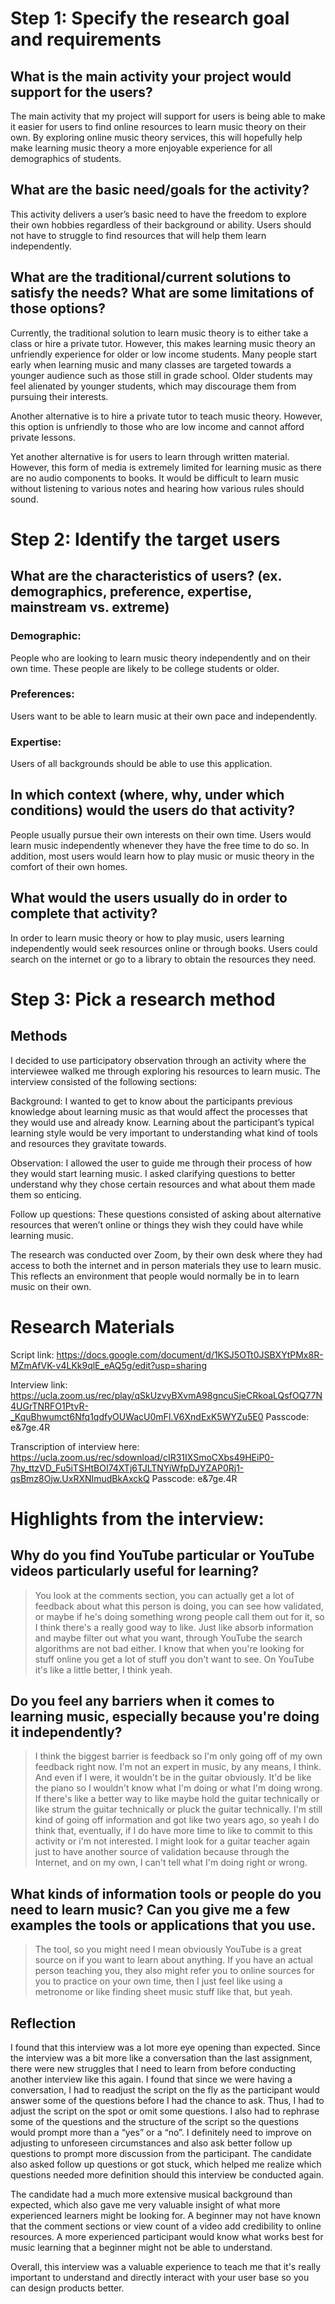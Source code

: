 
# Step 1: Specify the research goal and requirements
## What is the main activity your project would support for the users?
The main activity that my project will support for users is being able to make it easier for users to find online resources to learn music theory on their own. By exploring online music theory services, this will hopefully help make learning music theory a more enjoyable experience for all demographics of students.

## What are the basic need/goals for the activity?
This activity delivers a user’s basic need to have the freedom to explore their own hobbies regardless of their background or ability. Users should not have to struggle to find resources that will help them learn independently. 

## What are the traditional/current solutions to satisfy the needs? What are some limitations of those options?
Currently, the traditional solution to learn music theory is to either take a class or hire a private tutor. However, this makes learning music theory an unfriendly experience for older or low income students. Many people start early when learning music and many classes are targeted towards a younger audience such as those still in grade school. Older students may feel alienated by younger students, which may discourage them from pursuing their interests. 

Another alternative is to hire a private tutor to teach music theory. However, this option is unfriendly to those who are low income and cannot afford private lessons.

Yet another alternative is for users to learn through written material. However, this form of media is extremely limited for learning music as there are no audio components to books. It would be difficult to learn music without listening to various notes and hearing how various rules should sound.

# Step 2: Identify the target users 
## What are the characteristics of users? (ex. demographics, preference, expertise, mainstream vs. extreme) 
### Demographic: 
People who are looking to learn music theory independently and on their own time. These people are likely to be college students or older.

### Preferences: 
Users want to be able to learn music at their own pace and independently.

### Expertise:
Users of all backgrounds should be able to use this application.

## In which context (where, why, under which conditions) would the users do that activity? 
People usually pursue their own interests on their own time. Users would learn music independently whenever they have the free time to do so. In addition, most users would learn how to play music or music theory in the comfort of their own homes. 

## What would the users usually do in order to complete that activity? 
In order to learn music theory or how to play music, users learning independently would seek resources online or through books. Users could search on the internet or go to a library to obtain the resources they need.


# Step 3: Pick a research method
## Methods
I decided to use participatory observation through an activity where the interviewee walked me through exploring his resources to learn music.
The interview consisted of the following sections:

Background: I wanted to get to know about the participants previous knowledge about learning music as that would affect the processes that they would use and already know. Learning about the participant’s typical learning style would be very important to understanding what kind of tools and resources they gravitate towards.

Observation: I allowed the user to guide me through their process of how they would start learning music. I asked clarifying questions to better understand why they chose certain resources and what about them made them so enticing.

Follow up questions: These questions consisted of asking about alternative resources that weren’t online or things they wish they could have while learning music.

The research was conducted over Zoom, by their own desk where they had access to both the internet and in person materials they use to learn music. This reflects an environment that people would normally be in to learn music on their own.

# Research Materials

Script link: https://docs.google.com/document/d/1KSJ5OTt0JSBXYtPMx8R-MZmAfVK-v4LKk9qlE_eAQ5g/edit?usp=sharing

Interview link: https://ucla.zoom.us/rec/play/qSkUzvyBXvmA98gncuSjeCRkoaLQsfOQ77N4UGrTNRFO1PtvR-_KquBhwumct6Nfq1qdfyOUWacU0mFl.V6XndExK5WYZu5E0
Passcode: e&7ge.4R

Transcription of interview here: https://ucla.zoom.us/rec/sdownload/cIR31IXSmoCXbs49HEiP0-7hy_ttzVD_Fu5iTSHtBOI74XTj6TJLTNYiWfpDJYZAP0Rj1-qsBmz8Ojw.UxRXNImudBkAxckQ
Passcode: e&7ge.4R


# Highlights from the interview:
## Why do you find YouTube particular or YouTube videos particularly useful for learning?
> You look at the comments section, you can actually get a lot of feedback about what this person is doing, you can see how validated, or maybe if he's doing something wrong people call them out for it, so I think there's a really good way to like. Just like absorb information and maybe filter out what you want, through YouTube the search algorithms are not bad either. I know that when you're looking for stuff online you get a lot of stuff you don't want to see. On YouTube it's like a little better, I think yeah.
 
## Do you feel any barriers when it comes to learning music, especially because you're doing it independently?
> I think the biggest barrier is feedback so I'm only going off of my own feedback right now. I'm not an expert in music, by any means, I think. And even if I were, it wouldn't be in the guitar obviously. It'd be like the piano so I wouldn't know what I'm doing or what I'm doing wrong. If there's like a better way to like maybe hold the guitar technically or like strum the guitar technically or pluck the guitar technically. I'm still kind of going off information and got like two years ago, so yeah I do think that, eventually, if I do have more time to like to commit to this activity or i'm not interested. I might look for a guitar teacher again just to have another source of validation because through the Internet, and on my own, I can't tell what I'm doing right or wrong.

## What kinds of information tools or people do you need to learn music? Can you give me a few examples the tools or applications that you use.
> The tool, so you might need I mean obviously YouTube is a great source on if you want to learn about anything. If you have an actual person teaching you, they also might refer you to online sources for you to practice on your own time, then I just feel like using a metronome or like finding sheet music stuff like that, but yeah.

## Reflection
I found that this interview was a lot more eye opening than expected. Since the interview was a bit more like a conversation than the last assignment, there were new struggles that I need to learn from before conducting another interview like this again. I found that since we were having a conversation, I had to readjust the script on the fly as the participant would answer some of the questions before I had the chance to ask. Thus, I had to adjust the script on the spot or omit some questions. I also had to rephrase some of the questions and the structure of the script so the questions would prompt more than a “yes” or a “no”. I definitely need to improve on adjusting to unforeseen circumstances and also ask better follow up questions to prompt more discussion from the participant. The candidate also asked follow up questions or got stuck, which helped me realize which questions needed more definition should this interview be conducted again. 

The candidate had a much more extensive musical background than expected, which also gave me very valuable insight of what more experienced learners might be looking for. A beginner may not have known that the comment sections or view count of a video add credibility to online resources. A more experienced participant would know what works best for music learning that a beginner might not be able to understand. 

Overall, this interview was a valuable experience to teach me that it's really important to understand and directly interact with your user base so you can design products better.
